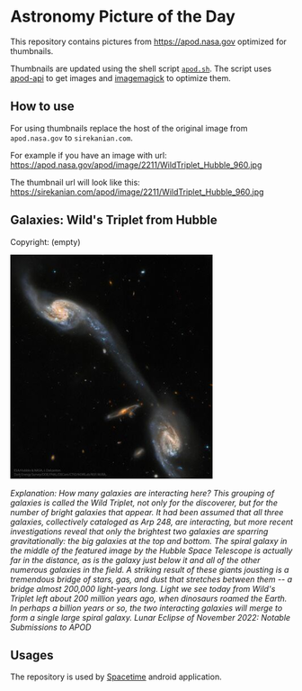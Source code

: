 # Astronomy Picture of the Day

This repository contains pictures from https://apod.nasa.gov optimized for thumbnails.

Thumbnails are updated using the shell script [`apod.sh`](apod.sh). The script
uses [apod-api](https://github.com/nasa/apod-api) to get images and [imagemagick](https://imagemagick.org) to
optimize them.

## How to use

For using thumbnails replace the host of the original image from `apod.nasa.gov` to `sirekanian.com`.

For example if you have an image with url:<br>
https://apod.nasa.gov/apod/image/2211/WildTriplet_Hubble_960.jpg

The thumbnail url will look like this:<br>
https://sirekanian.com/apod/image/2211/WildTriplet_Hubble_960.jpg

## Galaxies: Wild's Triplet from Hubble

Copyright: (empty)

[![the picture of the day][1]][2]

_Explanation: How many galaxies are interacting here?  This grouping of galaxies is called the Wild Triplet, not only for the discoverer, but for the number of bright galaxies that appear. It had been assumed that all three galaxies, collectively cataloged as Arp 248, are interacting, but more recent investigations reveal that only the brightest two galaxies are sparring gravitationally: the big galaxies at the top and bottom. The spiral galaxy in the middle of the featured image by the  Hubble Space Telescope is actually far in the distance, as is the galaxy just below it and all of the other numerous galaxies in the field.  A striking result of these giants jousting is a tremendous bridge of stars, gas, and dust that stretches between them -- a bridge almost 200,000 light-years long. Light we see today from Wild's Triplet left about 200 million years ago, when dinosaurs roamed the Earth. In perhaps a billion years or so, the two interacting galaxies will merge to form a single large spiral galaxy.   Lunar Eclipse of November 2022: Notable Submissions to APOD_

## Usages

The repository is used by [Spacetime][3] android application.

[1]: image/2211/WildTriplet_Hubble_960.jpg

[2]: https://apod.nasa.gov/apod/image/2211/WildTriplet_Hubble_960.jpg

[3]: https://github.com/sirekanian/spacetime
